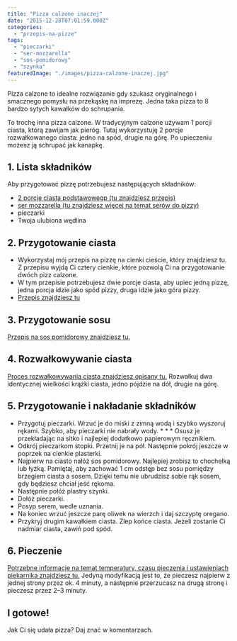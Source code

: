 ```yaml
---
title: "Pizza calzone inaczej"
date: "2015-12-28T07:01:59.000Z"
categories: 
  - "przepis-na-pizze"
tags: 
  - "pieczarki"
  - "ser-mozzarella"
  - "sos-pomidorowy"
  - "szynka"
featuredImage: "./images/pizza-calzone-inaczej.jpg"
---
```


Pizza calzone to idealne rozwiązanie gdy szukasz oryginalnego i smacznego pomysłu na przekąskę na imprezę. Jedna taka pizza to 8 bardzo sytych kawałków do schrupania.

To trochę inna pizza calzone. W tradycyjnym calzone używam 1 porcji ciasta, którą zawijam jak pieróg. Tutaj wykorzystuję 2 porcje rozwałkowanego ciasta: jedno na spód, drugie na górę. Po upieczeniu możesz ją schrupać jak kanapkę.

## 1\. Lista składników

Aby przygotować pizzę potrzebujesz następujących składników:

- <a href="/przepis-na-ciasto-na-pizze/" title="Przepis na ciasto podstawowe">2 porcje ciasta podstawowegp (tu znajdziesz przepis)</a>
- <a href="/jaki-ser-wybrac-do-pizzy/" title="Ser do pizzy">ser mozzarella (tu znajdziesz więcej na temat serów do pizzy)</a>
- pieczarki
- Twoja ulubiona wędlina

## 2\. Przygotowanie ciasta

- Wykorzystaj mój przepis na pizzę na cienki cieście, który znajdziesz tu. Z przepisu wyjdą Ci cztery cienkie, które pozwolą Ci na przygotowanie dwóch pizz calzone.
- W tym przepisie potrzebujesz dwie porcje ciasta, aby upiec jedną pizzę, jedna porcja idzie jako spód pizzy, druga idzie jako góra pizzy.
- <a href="/przepis-na-ciasto-na-pizze/" title="Przepis na ciasto podstawowe">Przepis znajdziesz tu</a>

## 3\. Przygotowanie sosu

<a href="/sos-pomidorowy/" title="Przepis na sos pomidorowy">Przepis na sos pomidorowy znajdziesz tu.</a>

## 4\. Rozwałkowywanie ciasta

<a href="/jak-walkowac-ciasto-pizzy/" title="Rozwałkowywanie ciasta">Proces rozwałkowywania ciasta znajdziesz opisany tu.</a> Rozwałkuj dwa identycznej wielkości krążki ciasta, jedno pójdzie na dół, drugie na górę.

## 5\. Przygotowanie i nakładanie składników

- Przygotuj pieczarki. Wrzuć je do miski z zimną wodą i szybko wyszoruj rękami. Szybko, aby pieczarki nie nabrały wody. \* \* \* Osusz je przekładając na sitko i najlepiej dodatkowo papierowym ręcznikiem.
- Odkrój pieczarkom stopki. Przetnij je na pół. Następnie pokrój jeszcze w poprzek na cienkie plasterki.
- Najpierw na ciasto nałóż sos pomidorowy. Najlepiej zrobisz to chochelką lub łyżką. Pamiętaj, aby zachować 1 cm odstęp bez sosu pomiędzy brzegiem ciasta a sosem. Dzięki temu nie ubrudzisz sobie rąk sosem, gdy będziesz chciał jeść rękoma.
- Następnie połóż plastry szynki.
- Dołóż pieczarki.
- Posyp serem, wedle uznania.
- Na koniec wrzuć jeszcze parę oliwek na wierzch i daj szczyptę oregano.
- Przykryj drugim kawałkiem ciasta. Zlep końce ciasta. Jeżeli zostanie Ci nadmiar ciasta, zawiń pod spód.

## 6\. Pieczenie

<a href="/jak-ustawic-piekarnik-pieczenia-pizzy/" title="Jak ustawić piekarnik do pieczenia pizzy">Potrzebne informacje na temat temperatury, czasu pieczenia i ustawieniach piekarnika znajdziesz tu.</a> Jedyną modyfikacją jest to, że pieczesz najpierw z jednej strony przez ok. 4 minuty, a następnie przerzucasz na drugą stronę i pieczesz przez 2–3 minuty.

## I gotowe!

Jak Ci się udała pizza? Daj znać w komentarzach.
